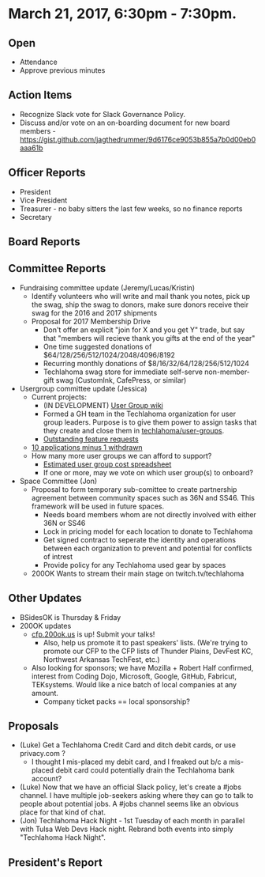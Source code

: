 # March 21, 2017, 6:30pm - 7:30pm.

## Open
* Attendance
* Approve previous minutes

## Action Items
* Recognize Slack vote for Slack Governance Policy.
* Discuss and/or vote on an on-boarding document for new board members -
  https://gist.github.com/jagthedrummer/9d6176ce9053b855a7b0d00eb0aaa61b

## Officer Reports
* President
* Vice President
* Treasurer - no baby sitters the last few weeks, so no finance reports
* Secretary

## Board Reports

## Committee Reports
* Fundraising committee update (Jeremy/Lucas/Kristin)
  * Identify volunteers who will write and mail thank you notes, pick up the swag, ship the swag to donors, make sure donors receive their swag for the 2016 and 2017 shipments
  * Proposal for 2017 Membership Drive
    * Don't offer an explicit "join for X and you get Y" trade, but say that "members will recieve thank you gifts at the end of the year"
    * One time suggested donations of $64/128/256/512/1024/2048/4096/8192
    * Recurring monthly donations of $8/16/32/64/128/256/512/1024
    * Techlahoma swag store for immediate self-serve non-member-gift swag (CustomInk, CafePress, or similar)
* Usergroup committee update (Jessica)
  * Current projects:
    * (IN DEVELOPMENT) [User Group wiki](https://github.com/techlahoma/user-groups/wiki)
    * Formed a GH team in the Techlahoma organization for user group leaders. Purpose is to give them power to assign tasks that they create and close them in [techlahoma/user-groups](https://github.com/techlahoma/user-groups/).
    * [Outstanding feature requests](https://github.com/techlahoma/user-groups/issues?q=is%3Aissue+is%3Aopen+label%3A%22feature+request%22)
  * [10 applications minus 1 withdrawn](https://gist.github.com/seejessicacode/b9122dff8b2b381470aeac5a3771a272)
  * How many more user groups we can afford to support?
    * [Estimated user group cost spreadsheet](https://drive.google.com/open?id=1UwrGItORfBMBSab9-Ep4zF3wnHw2y81Lx7zDXsoPjOs)
    * If one or more, may we vote on which user group(s) to onboard?
* Space Committee (Jon)
  * Proposal to form temporary sub-comittee to create partnership agreement between community spaces such as 36N and SS46. This framework will be used in future spaces.
    * Needs board members whom are not directly involved with either 36N or SS46
    * Lock in pricing model for each location to donate to Techlahoma
    * Get signed contract to seperate the identity and operations between each organization to prevent and potential for conflicts of intrest
    * Provide policy for any Techlahoma used gear by spaces
  * 200OK Wants to stream their main stage on twitch.tv/techlahoma 

## Other Updates
* BSidesOK is Thursday & Friday
* 200OK updates
  * [cfp.200ok.us](https://cfp.200ok.us/events/200ok) is up! Submit your talks!
    * Also, help us promote it to past speakers' lists. (We're trying to promote our CFP to the CFP lists of Thunder Plains, DevFest KC, Northwest Arkansas TechFest, etc.)
  * Also looking for sponsors; we have Mozilla + Robert Half confirmed, interest from Coding Dojo, Microsoft, Google, GitHub, Fabricut, TEKsystems. Would like a nice batch of local companies at any amount.
    * Company ticket packs == local sponsorship?

## Proposals
* (Luke) Get a Techlahoma Credit Card and ditch debit cards, or use privacy.com ?
  * I thought I mis-placed my debit card, and I freaked out b/c a mis-placed debit card could potentially drain the Techlahoma bank account?
* (Luke) Now that we have an official Slack policy, let's create a #jobs channel. I have multiple job-seekers asking where they can go to talk to people about potential jobs. A #jobs channel seems like an obvious place for that kind of chat.
* (Jon) Techlahoma Hack Night - 1st Tuesday of each month in parallel with Tulsa Web Devs Hack night. Rebrand both events into simply "Techlahoma Hack Night". 

## President's Report 
